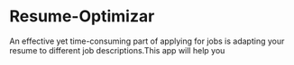# Resume-Optimizar
An effective yet time-consuming part of applying for jobs is adapting your resume to different job descriptions.This app will help you

